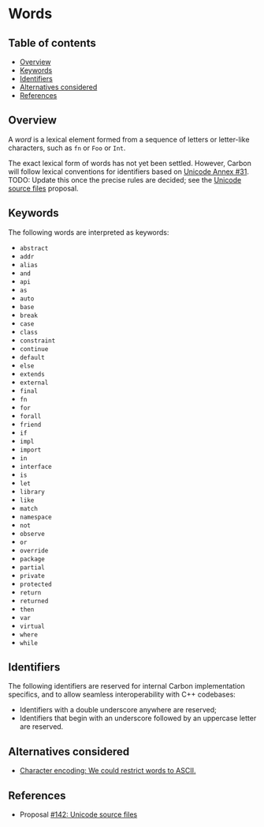# Words

<!--
Part of the Carbon Language project, under the Apache License v2.0 with LLVM
Exceptions. See /LICENSE for license information.
SPDX-License-Identifier: Apache-2.0 WITH LLVM-exception
-->

<!-- toc -->

## Table of contents

-   [Overview](#overview)
-   [Keywords](#keywords)
-   [Identifiers](#identifiers)
-   [Alternatives considered](#alternatives-considered)
-   [References](#references)

<!-- tocstop -->

## Overview

A _word_ is a lexical element formed from a sequence of letters or letter-like
characters, such as `fn` or `Foo` or `Int`.

The exact lexical form of words has not yet been settled. However, Carbon will
follow lexical conventions for identifiers based on
[Unicode Annex #31](https://unicode.org/reports/tr31/). TODO: Update this once
the precise rules are decided; see the
[Unicode source files](/proposals/p0142.md#characters-in-identifiers-and-whitespace)
proposal.

## Keywords

The following words are interpreted as keywords:

-   `abstract`
-   `addr`
-   `alias`
-   `and`
-   `api`
-   `as`
-   `auto`
-   `base`
-   `break`
-   `case`
-   `class`
-   `constraint`
-   `continue`
-   `default`
-   `else`
-   `extends`
-   `external`
-   `final`
-   `fn`
-   `for`
-   `forall`
-   `friend`
-   `if`
-   `impl`
-   `import`
-   `in`
-   `interface`
-   `is`
-   `let`
-   `library`
-   `like`
-   `match`
-   `namespace`
-   `not`
-   `observe`
-   `or`
-   `override`
-   `package`
-   `partial`
-   `private`
-   `protected`
-   `return`
-   `returned`
-   `then`
-   `var`
-   `virtual`
-   `where`
-   `while`

## Identifiers

The following identifiers are reserved for internal Carbon implementation
specifics, and to allow seamless interoperability with C++ codebases:

-   Identifiers with a double underscore anywhere are reserved;
-   Identifiers that begin with an underscore followed by an uppercase letter
    are reserved.

## Alternatives considered

-   [Character encoding: We could restrict words to ASCII.](/proposals/p0142.md#character-encoding-1)

## References

-   Proposal
    [#142: Unicode source files](https://github.com/carbon-language/carbon-lang/pull/142)
